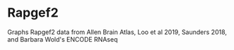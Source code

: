 # Rapgef2
Graphs Rapgef2 data from Allen Brain Atlas, Loo et al 2019, Saunders 2018, and Barbara Wold's ENCODE RNAseq
